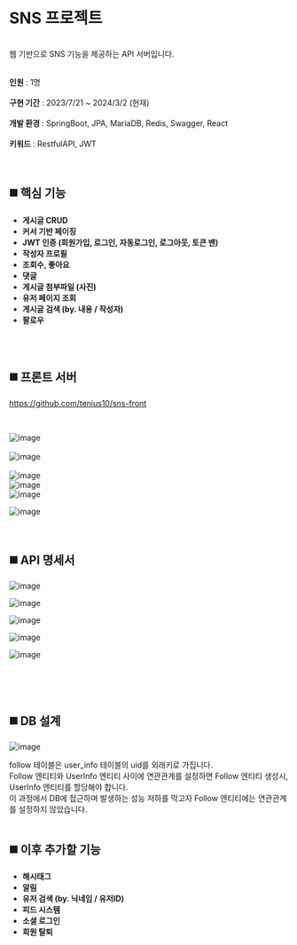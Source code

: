 # SNS 프로젝트

<br/>웹 기반으로 SNS 기능을 제공하는 API 서버입니다.<br/><br/>

__인원__ : 1명 <br/><br/>
__구현 기간__ : 2023/7/21 ~ 2024/3/2 (현재) <br/><br/>
__개발 환경__ : SpringBoot, JPA, MariaDB, Redis, Swagger, React <br/><br/>
__키워드__ : RestfulAPI, JWT<br/><br/>
<br/>

## ◼️ 핵심 기능
- __게시글 CRUD__
- __커서 기반 페이징__
- __JWT 인증 (회원가입, 로그인, 자동로그인, 로그아웃, 토큰 밴)__
- __작성자 프로필__
- __조회수, 좋아요__
- __댓글__
- __게시글 첨부파일 (사진)__
- __유저 페이지 조회__
- __게시글 검색 (by. 내용 / 작성자)__
- __팔로우__

<br/><br/>

## ◼️ 프론트 서버
https://github.com/tenius10/sns-front

<br/>

![image](https://github.com/tenius10/sns/assets/108507183/6ee2507f-6364-4963-9a31-ba2918dd1cb8)
<br/><br/>
![image](https://github.com/tenius10/sns/assets/108507183/1f24abd9-36f4-4678-8d6f-b38425d2022a)
<br/><br/>
![image](https://github.com/tenius10/sns/assets/108507183/decd9427-9a92-481e-b737-8d5259b7b678)
<br/>
![image](https://github.com/tenius10/sns/assets/108507183/899c099d-0f44-4591-a051-6356a7e1dc9f)
<br/>
![image](https://github.com/tenius10/sns/assets/108507183/2acba8c3-a50b-4f6b-8cb1-0631df5cd47b)

![image](https://github.com/tenius10/sns/assets/108507183/b60be552-f325-44a5-8a8d-065308391059)
<br/><br/><br/>

## ◼️ API 명세서

![image](https://github.com/tenius10/sns/assets/108507183/beb917c0-54fd-49c7-a6f7-22176b6a26c7)

![image](https://github.com/tenius10/sns/assets/108507183/89a954fb-f3e5-493f-86ce-72788f5a81bc)

![image](https://github.com/tenius10/sns/assets/108507183/1b36a908-dd4b-428d-aae3-d607274a533b)

![image](https://github.com/tenius10/sns/assets/108507183/a3cd90bb-d9b8-47f2-95fa-aac068a3bf73)

![image](https://github.com/tenius10/sns/assets/108507183/ab77b32e-e0fa-4260-9cfe-0390abf455eb)

<br/><br/><br/>

## ◼️ DB 설계
![image](https://github.com/tenius10/sns/assets/108507183/d17eb73a-cf19-4d6d-9b56-d8af7040cc62)

follow 테이블은 user_info 테이블의 uid를 외래키로 가집니다.<br/>
Follow 엔티티와 UserInfo 엔티티 사이에 연관관계를 설정하면 Follow 엔티티 생성시, UserInfo 엔티티를 할당해야 합니다.<br/>
이 과정에서 DB에 접근하며 발생하는 성능 저하를 막고자 Follow 엔티티에는 연관관계를 설정하지 않았습니다.<br/>
<br/>

## ◼️ 이후 추가할 기능
- __해시태그__
- __알림__
- __유저 검색 (by. 닉네임 / 유저ID)__
- __피드 시스템__
- __소셜 로그인__
- __회원 탈퇴__

<br/><br/><br/>
